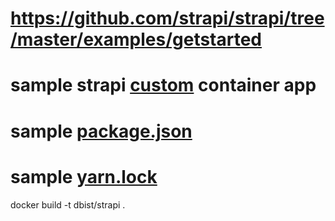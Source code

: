# https://github.com/strapi/strapi/tree/master/examples/getstarted
# sample strapi [custom](https://github.com/strapi/strapi-docker/blob/master/examples/custom/Dockerfile) container app
# sample [package.json](https://github.com/strapi/strapi/blob/master/examples/getstarted/package.json)
# sample [yarn.lock](https://github.com/strapi/strapi/blob/master/yarn.lock)

docker build -t dbist/strapi .
